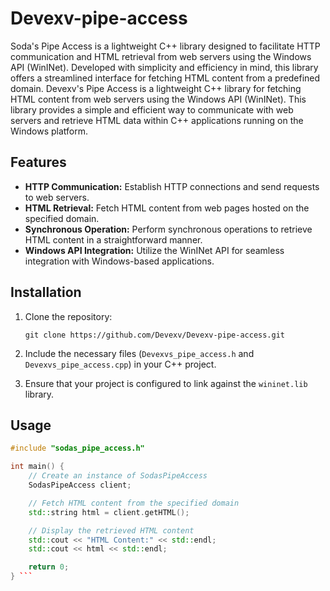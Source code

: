 # Devexv-pipe-access
Soda's Pipe Access is a lightweight C++ library designed to facilitate HTTP communication and HTML retrieval from web servers using the Windows API (WinINet). Developed with simplicity and efficiency in mind, this library offers a streamlined interface for fetching HTML content from a predefined domain. 
Devexv's Pipe Access is a lightweight C++ library for fetching HTML content from web servers using the Windows API (WinINet). This library provides a simple and efficient way to communicate with web servers and retrieve HTML data within C++ applications running on the Windows platform.

## Features

- **HTTP Communication:** Establish HTTP connections and send requests to web servers.
- **HTML Retrieval:** Fetch HTML content from web pages hosted on the specified domain.
- **Synchronous Operation:** Perform synchronous operations to retrieve HTML content in a straightforward manner.
- **Windows API Integration:** Utilize the WinINet API for seamless integration with Windows-based applications.

## Installation

1. Clone the repository:

    ```
    git clone https://github.com/Devexv/Devexv-pipe-access.git
    ```

2. Include the necessary files (`Devexvs_pipe_access.h` and `Devexvs_pipe_access.cpp`) in your C++ project.

3. Ensure that your project is configured to link against the `wininet.lib` library.

## Usage

```cpp
#include "sodas_pipe_access.h"

int main() {
    // Create an instance of SodasPipeAccess
    SodasPipeAccess client;

    // Fetch HTML content from the specified domain
    std::string html = client.getHTML();

    // Display the retrieved HTML content
    std::cout << "HTML Content:" << std::endl;
    std::cout << html << std::endl;

    return 0;
} ```
